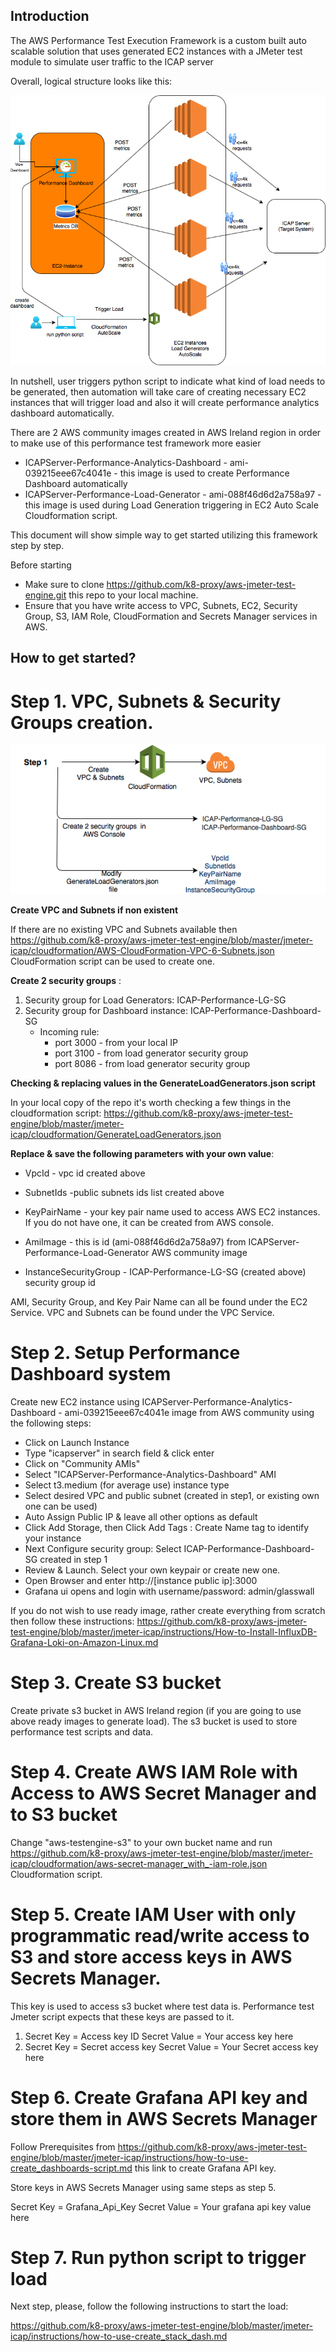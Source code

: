## Introduction
The AWS Performance Test Execution Framework is a custom built auto scalable solution that uses generated EC2 instances with a JMeter test module to simulate user traffic to the ICAP server

Overall, logical structure looks like this:

![vm_load_vision](jmeter-icap/instructions/img/ICAPServer-Performance-Analytics-Dashboard.png)

In nutshell, user triggers python script to indicate what kind of load needs to be generated, then automation will take care of creating necessary EC2 instances that will trigger load and also it will create performance analytics dashboard automatically.

There are 2 AWS community images created in AWS Ireland region in order to make use of this performance test framework more easier

 - ICAPServer-Performance-Analytics-Dashboard - ami-039215eee67c4041e - this image is used to create Performance Dashboard automatically
 - ICAPServer-Performance-Load-Generator - ami-088f46d6d2a758a97 - this image is used during Load Generation triggering in EC2 Auto Scale Cloudformation script.

This document will show simple way to get started utilizing this framework step by step.

Before starting 
- Make sure to clone https://github.com/k8-proxy/aws-jmeter-test-engine.git this repo to your local machine. 
- Ensure that you have write access to VPC, Subnets, EC2, Security Group, S3, IAM Role, CloudFormation and Secrets Manager services in AWS.

## How to get started?

# Step 1. VPC, Subnets & Security Groups creation. 
![vm_load_vision](jmeter-icap/instructions/img/Step1.png)

**Create VPC and Subnets if non existent**

If there are no existing VPC and Subnets available then https://github.com/k8-proxy/aws-jmeter-test-engine/blob/master/jmeter-icap/cloudformation/AWS-CloudFormation-VPC-6-Subnets.json CloudFormation script can be used to create one.

**Create 2 security groups** : 

1. Security group for Load Generators:  ICAP-Performance-LG-SG
2. Security group for Dashboard instance: ICAP-Performance-Dashboard-SG
    - Incoming rule: 
       - port 3000 - from your local IP
       - port 3100 - from load generator security group
       - port 8086 - from load generator security group

**Checking & replacing values in the GenerateLoadGenerators.json script**

In your local copy of the repo it's worth checking a few things in the cloudformation script: https://github.com/k8-proxy/aws-jmeter-test-engine/blob/master/jmeter-icap/cloudformation/GenerateLoadGenerators.json

**Replace & save the following parameters with your own value**:

- VpcId - vpc id created above

- SubnetIds -public subnets ids list created above

- KeyPairName - your key pair name used to access AWS EC2 instances. If you do not have one, it can be created from AWS console.

- AmiImage - this is id (ami-088f46d6d2a758a97) from ICAPServer-Performance-Load-Generator AWS community image

- InstanceSecurityGroup - ICAP-Performance-LG-SG (created above) security group id

AMI, Security Group, and Key Pair Name can all be found under the EC2 Service.
VPC and Subnets can be found under the VPC Service.

# Step 2. Setup Performance Dashboard system

Create new EC2 instance using ICAPServer-Performance-Analytics-Dashboard - ami-039215eee67c4041e image from AWS community using the following steps:

- Click on Launch Instance
- Type "icapserver" in search field & click enter
- Click on "Community AMIs"
- Select "ICAPServer-Performance-Analytics-Dashboard" AMI
- Select t3.medium (for average use) instance type
- Select desired VPC and public subnet (created in step1, or existing own one can be used)
- Auto Assign Public IP & leave all other options as default
- Click Add Storage, then Click Add Tags : Create Name tag to identify your instance
- Next Configure security group: Select ICAP-Performance-Dashboard-SG created in step 1
- Review & Launch. Select your own keypair or create new one.
- Open Browser and enter http://[instance public ip]:3000
- Grafana ui opens and login with username/password: admin/glasswall

If you do not wish to use ready image, rather create everything from scratch then follow these instructions:
https://github.com/k8-proxy/aws-jmeter-test-engine/blob/master/jmeter-icap/instructions/How-to-Install-InfluxDB-Grafana-Loki-on-Amazon-Linux.md

# Step 3. Create S3 bucket

Create private s3 bucket in AWS Ireland region (if you are going to use above ready images to generate load). The s3 bucket is used to store performance test scripts and data. 

# Step 4. Create AWS IAM Role with Access to AWS Secret Manager and to S3 bucket

Change "aws-testengine-s3" to your own bucket name and run https://github.com/k8-proxy/aws-jmeter-test-engine/blob/master/jmeter-icap/cloudformation/aws-secret-manager_with_-iam-role.json Cloudformation script.

# Step 5. Create IAM User with only programmatic read/write access to S3 and store access keys in AWS Secrets Manager.

This key is used to access s3 bucket where test data is.
Performance test Jmeter script expects that these keys are passed to it. 

1. Secret Key = Access key ID 
   Secret Value = Your access key here
2. Secret Key = Secret access key 
   Secret Value = Your Secret access key here

# Step 6. Create Grafana API key and store them in AWS Secrets Manager

Follow Prerequisites from https://github.com/k8-proxy/aws-jmeter-test-engine/blob/master/jmeter-icap/instructions/how-to-use-create_dashboards-script.md this link to create Grafana API key.

Store keys in AWS Secrets Manager using same steps as step 5.

Secret Key = Grafana_Api_Key
Secret Value = Your grafana api key value here

# Step 7. Run python script to trigger load

Next step, please, follow the following instructions to start the load:

https://github.com/k8-proxy/aws-jmeter-test-engine/blob/master/jmeter-icap/instructions/how-to-use-create_stack_dash.md







